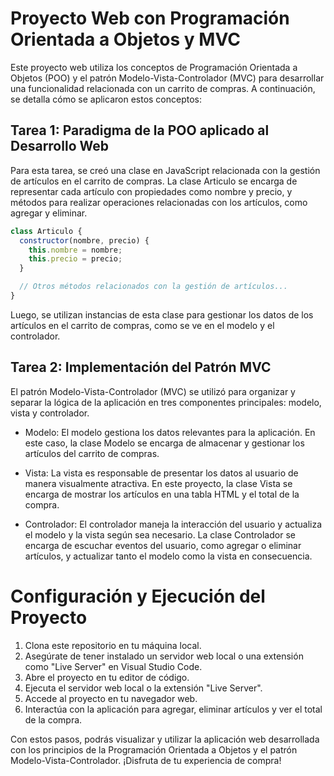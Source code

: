 # Proyecto Web con Programación Orientada a Objetos y MVC

Este proyecto web utiliza los conceptos de Programación Orientada a Objetos (POO) y el patrón Modelo-Vista-Controlador (MVC) para desarrollar una funcionalidad relacionada con un carrito de compras. A continuación, se detalla cómo se aplicaron estos conceptos:

## Tarea 1: Paradigma de la POO aplicado al Desarrollo Web

Para esta tarea, se creó una clase en JavaScript relacionada con la gestión de artículos en el carrito de compras. La clase Articulo se encarga de representar cada artículo con propiedades como nombre y precio, y métodos para realizar operaciones relacionadas con los artículos, como agregar y eliminar.

```javascript
class Articulo {
  constructor(nombre, precio) {
    this.nombre = nombre;
    this.precio = precio;
  }

  // Otros métodos relacionados con la gestión de artículos...
}
```

Luego, se utilizan instancias de esta clase para gestionar los datos de los artículos en el carrito de compras, como se ve en el modelo y el controlador.

## Tarea 2: Implementación del Patrón MVC

El patrón Modelo-Vista-Controlador (MVC) se utilizó para organizar y separar la lógica de la aplicación en tres componentes principales: modelo, vista y controlador.

- Modelo: El modelo gestiona los datos relevantes para la aplicación. En este caso, la clase Modelo se encarga de almacenar y gestionar los artículos del carrito de compras.

- Vista: La vista es responsable de presentar los datos al usuario de manera visualmente atractiva. En este proyecto, la clase Vista se encarga de mostrar los artículos en una tabla HTML y el total de la compra.

- Controlador: El controlador maneja la interacción del usuario y actualiza el modelo y la vista según sea necesario. La clase Controlador se encarga de escuchar eventos del usuario, como agregar o eliminar artículos, y actualizar tanto el modelo como la vista en consecuencia.

# Configuración y Ejecución del Proyecto

1. Clona este repositorio en tu máquina local.
2. Asegúrate de tener instalado un servidor web local o una extensión como "Live Server" en Visual Studio Code.
3. Abre el proyecto en tu editor de código.
4. Ejecuta el servidor web local o la extensión "Live Server".
5. Accede al proyecto en tu navegador web.
6. Interactúa con la aplicación para agregar, eliminar artículos y ver el total de la compra.

Con estos pasos, podrás visualizar y utilizar la aplicación web desarrollada con los principios de la Programación Orientada a Objetos y el patrón Modelo-Vista-Controlador. ¡Disfruta de tu experiencia de compra!

